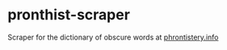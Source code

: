 # pronthist-scraper
Scraper for the dictionary of obscure words at [phrontistery.info](https://phrontistery.info/index.html)

